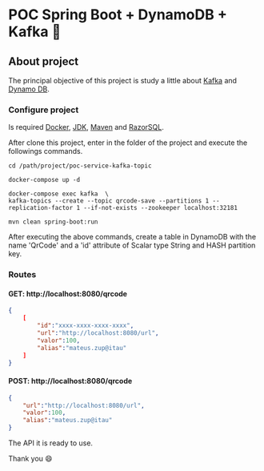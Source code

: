 # POC Spring Boot + DynamoDB +  Kafka :money_with_wings:

## About project

The principal objective of this project is study a little about <a href="https://kafka.apache.org/" target="_blank" >Kafka</a> and <a href="https://aws.amazon.com/pt/dynamodb/" target="_blank" >Dynamo DB</a>.

### Configure project

Is required <a href="https://docs.docker.com/docker-for-windows/install/" target="_blank" >Docker</a>, <a href="https://www.oracle.com/technetwork/java/javase/downloads/jdk8-downloads-2133151.html" target="_blank" >JDK</a>, <a href="https://maven.apache.org/" target="_blank" >Maven</a> and <a href="https://razorsql.com/" target="_blank" >RazorSQL</a>.


After clone this project, enter in the folder of the project and execute the followings commands.

```
cd /path/project/poc-service-kafka-topic

docker-compose up -d

docker-compose exec kafka  \
kafka-topics --create --topic qrcode-save --partitions 1 --replication-factor 1 --if-not-exists --zookeeper localhost:32181

mvn clean spring-boot:run

```

After executing the above commands, create a table in DynamoDB with the name 'QrCode' and a 'id' attribute of Scalar type String and HASH partition key.

### Routes

#### GET: http://localhost:8080/qrcode

```json
{
    [
        "id":"xxxx-xxxx-xxxx-xxxx",
        "url":"http://localhost:8080/url",
        "valor":100,
        "alias":"mateus.zup@itau"
    ]
}
```

#### POST: http://localhost:8080/qrcode

```json
{
    "url":"http://localhost:8080/url",
    "valor":100,
    "alias":"mateus.zup@itau"
}
```

The API it is ready to use.

Thank you :smile:
